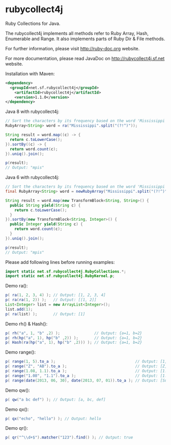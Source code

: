 rubycollect4j
=============
Ruby Collections for Java.

The rubycollect4j implements all methods refer to Ruby Array, Hash, Enumerable and Range.
It also implements parts of Ruby Dir & File methods.

For further information, please visit http://ruby-doc.org website.

For more documentation, please read JavaDoc on http://rubycollect4j.sf.net website.

Installation with Maven:
``` xml
<dependency>
  <groupId>net.sf.rubycollect4j</groupId>
	<artifactId>rubycollect4j</artifactId>
	<version>1.1.0</version>
</dependency>
```

Java 8 with rubycollect4j:
``` java
// Sort the characters by its frequency based on the word 'Mississippi' case-insensitively
RubyArray<String> word = ra("Mississippi".split("(?!^)"));

String result = word.map((c) -> {
  return c.toLowerCase();
}).sortBy((c) -> {
  return word.count(c);
}).uniq().join();

p(result);
// Output: "mpis"
```

Java 6 with rubycollect4j:
``` java
// Sort the characters by its frequency based on the word 'Mississippi' case-insensitively
final RubyArray<String> word = newRubyArray("Mississippi".split("(?!^)"));

String result = word.map(new TransformBlock<String, String>() {
  public String yield(String c) {
    return c.toLowerCase();
  }
}).sortBy(new TransformBlock<String, Integer>() {
  public Integer yield(String c) {
    return word.count(c);
  }
}).uniq().join();

p(result);
// Output: "mpis"
```

Please add following lines before running examples:
```java
import static net.sf.rubycollect4j.RubyCollections.*;
import static net.sf.rubycollect4j.RubyKernel.p;
```

Demo ra():
```java
p( ra(1, 2, 3, 4) ); // Output: [1, 2, 3, 4]
p( ra(ra(1, 2)) );   // Output: [[1, 2]]
List<Integer> list = new ArrayList<Integer>();
list.add(1);
p( ra(list) );       // Output: [1]
```

Demo rh() & Hash():
```java
p( rh("a", 1, "b" ,2) );               // Output: {a=1, b=2}
p( rh(hp("a", 1), hp("b" ,2)) );       // Output: {a=1, b=2}
p( Hash(ra(hp("a", 1), hp("b" ,2))) ); // Output: {a=1, b=2}
```

Demo range():
```java
p( range(1, 5).to_a );                                   // Output: [1, 2, 3, 4, 5]
p( range("Z", "AB").to_a );                              // Output: [Z, AA, AB]
p( range(1.08, 1.1).to_a );                              // Output: [1.08, 1.09, 1.10]
p( range("1.08", "1.1").to_a );                          // Output: [1.08, 1.09, 1.10]
p( range(date(2013, 06, 30), date(2013, 07, 01)).to_a ); // Output: [Sun Jun 30 00:00:00 CST 2013, Mon Jul 01 00:00:00 CST 2013]
```

Demo qw():
```java
p( qw("a bc def") ); // Output: [a, bc, def]
```

Demo qx():
```java
p( qx("echo", "hello") ); // Output: hello
```

Demo qr():
```java
p( qr("^\\d+$").matcher("123").find() ); // Output: true
```
